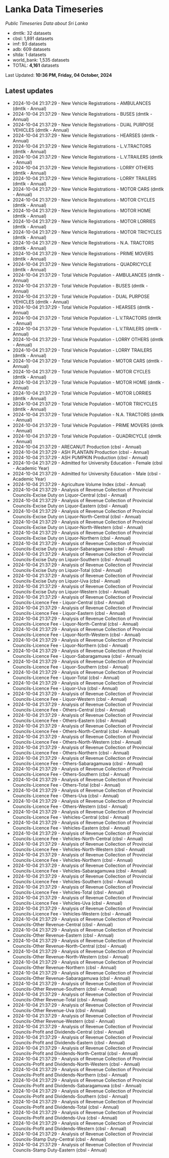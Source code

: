 # Lanka Data Timeseries
*Public Timeseries Data about Sri Lanka*

* dmtlk: 32 datasets
* cbsl: 1,891 datasets
* imf: 93 datasets
* adb: 609 datasets
* sltda: 1 datasets
* world_bank: 1,535 datasets
* TOTAL: **4,161** datasets

Last Updated: **10:36 PM, Friday, 04 October, 2024**

## Latest updates

* 2024-10-04 21:37:29 - New Vehicle Registrations - AMBULANCES (dmtlk - Annual)
* 2024-10-04 21:37:29 - New Vehicle Registrations - BUSES (dmtlk - Annual)
* 2024-10-04 21:37:29 - New Vehicle Registrations - DUAL PURPOSE VEHICLES (dmtlk - Annual)
* 2024-10-04 21:37:29 - New Vehicle Registrations - HEARSES (dmtlk - Annual)
* 2024-10-04 21:37:29 - New Vehicle Registrations - L.V.TRACTORS (dmtlk - Annual)
* 2024-10-04 21:37:29 - New Vehicle Registrations - L.V.TRAILERS (dmtlk - Annual)
* 2024-10-04 21:37:29 - New Vehicle Registrations - LORRY OTHERS (dmtlk - Annual)
* 2024-10-04 21:37:29 - New Vehicle Registrations - LORRY TRAILERS (dmtlk - Annual)
* 2024-10-04 21:37:29 - New Vehicle Registrations - MOTOR CARS (dmtlk - Annual)
* 2024-10-04 21:37:29 - New Vehicle Registrations - MOTOR CYCLES (dmtlk - Annual)
* 2024-10-04 21:37:29 - New Vehicle Registrations - MOTOR HOME (dmtlk - Annual)
* 2024-10-04 21:37:29 - New Vehicle Registrations - MOTOR LORRIES (dmtlk - Annual)
* 2024-10-04 21:37:29 - New Vehicle Registrations - MOTOR TRICYCLES (dmtlk - Annual)
* 2024-10-04 21:37:29 - New Vehicle Registrations - N.A. TRACTORS (dmtlk - Annual)
* 2024-10-04 21:37:29 - New Vehicle Registrations - PRIME MOVERS (dmtlk - Annual)
* 2024-10-04 21:37:29 - New Vehicle Registrations - QUADRICYCLE (dmtlk - Annual)
* 2024-10-04 21:37:29 - Total Vehicle Population - AMBULANCES (dmtlk - Annual)
* 2024-10-04 21:37:29 - Total Vehicle Population - BUSES (dmtlk - Annual)
* 2024-10-04 21:37:29 - Total Vehicle Population - DUAL PURPOSE VEHICLES (dmtlk - Annual)
* 2024-10-04 21:37:29 - Total Vehicle Population - HEARSES (dmtlk - Annual)
* 2024-10-04 21:37:29 - Total Vehicle Population - L.V.TRACTORS (dmtlk - Annual)
* 2024-10-04 21:37:29 - Total Vehicle Population - L.V.TRAILERS (dmtlk - Annual)
* 2024-10-04 21:37:29 - Total Vehicle Population - LORRY OTHERS (dmtlk - Annual)
* 2024-10-04 21:37:29 - Total Vehicle Population - LORRY TRAILERS (dmtlk - Annual)
* 2024-10-04 21:37:29 - Total Vehicle Population - MOTOR CARS (dmtlk - Annual)
* 2024-10-04 21:37:29 - Total Vehicle Population - MOTOR CYCLES (dmtlk - Annual)
* 2024-10-04 21:37:29 - Total Vehicle Population - MOTOR HOME (dmtlk - Annual)
* 2024-10-04 21:37:29 - Total Vehicle Population - MOTOR LORRIES (dmtlk - Annual)
* 2024-10-04 21:37:29 - Total Vehicle Population - MOTOR TRICYCLES (dmtlk - Annual)
* 2024-10-04 21:37:29 - Total Vehicle Population - N.A. TRACTORS (dmtlk - Annual)
* 2024-10-04 21:37:29 - Total Vehicle Population - PRIME MOVERS (dmtlk - Annual)
* 2024-10-04 21:37:29 - Total Vehicle Population - QUADRICYCLE (dmtlk - Annual)
* 2024-10-04 21:37:29 - ARECANUT Production (cbsl - Annual)
* 2024-10-04 21:37:29 - ASH PLANTAIN Production (cbsl - Annual)
* 2024-10-04 21:37:29 - ASH PUMPKIN Production (cbsl - Annual)
* 2024-10-04 21:37:29 - Admitted for University Education - Female (cbsl - Academic Year)
* 2024-10-04 21:37:29 - Admitted for University Education - Male (cbsl - Academic Year)
* 2024-10-04 21:37:29 - Agriculture Volume Index (cbsl - Annual)
* 2024-10-04 21:37:29 - Analysis of Revenue Collection of Provincial Councils-Excise Duty on Liquor-Central (cbsl - Annual)
* 2024-10-04 21:37:29 - Analysis of Revenue Collection of Provincial Councils-Excise Duty on Liquor-Eastern (cbsl - Annual)
* 2024-10-04 21:37:29 - Analysis of Revenue Collection of Provincial Councils-Excise Duty on Liquor-North-Central (cbsl - Annual)
* 2024-10-04 21:37:29 - Analysis of Revenue Collection of Provincial Councils-Excise Duty on Liquor-North-Western (cbsl - Annual)
* 2024-10-04 21:37:29 - Analysis of Revenue Collection of Provincial Councils-Excise Duty on Liquor-Northern (cbsl - Annual)
* 2024-10-04 21:37:29 - Analysis of Revenue Collection of Provincial Councils-Excise Duty on Liquor-Sabaragamuwa (cbsl - Annual)
* 2024-10-04 21:37:29 - Analysis of Revenue Collection of Provincial Councils-Excise Duty on Liquor-Southern (cbsl - Annual)
* 2024-10-04 21:37:29 - Analysis of Revenue Collection of Provincial Councils-Excise Duty on Liquor-Total (cbsl - Annual)
* 2024-10-04 21:37:29 - Analysis of Revenue Collection of Provincial Councils-Excise Duty on Liquor-Uva (cbsl - Annual)
* 2024-10-04 21:37:29 - Analysis of Revenue Collection of Provincial Councils-Excise Duty on Liquor-Western (cbsl - Annual)
* 2024-10-04 21:37:29 - Analysis of Revenue Collection of Provincial Councils-Licence Fee - Liquor-Central (cbsl - Annual)
* 2024-10-04 21:37:29 - Analysis of Revenue Collection of Provincial Councils-Licence Fee - Liquor-Eastern (cbsl - Annual)
* 2024-10-04 21:37:29 - Analysis of Revenue Collection of Provincial Councils-Licence Fee - Liquor-North-Central (cbsl - Annual)
* 2024-10-04 21:37:29 - Analysis of Revenue Collection of Provincial Councils-Licence Fee - Liquor-North-Western (cbsl - Annual)
* 2024-10-04 21:37:29 - Analysis of Revenue Collection of Provincial Councils-Licence Fee - Liquor-Northern (cbsl - Annual)
* 2024-10-04 21:37:29 - Analysis of Revenue Collection of Provincial Councils-Licence Fee - Liquor-Sabaragamuwa (cbsl - Annual)
* 2024-10-04 21:37:29 - Analysis of Revenue Collection of Provincial Councils-Licence Fee - Liquor-Southern (cbsl - Annual)
* 2024-10-04 21:37:29 - Analysis of Revenue Collection of Provincial Councils-Licence Fee - Liquor-Total (cbsl - Annual)
* 2024-10-04 21:37:29 - Analysis of Revenue Collection of Provincial Councils-Licence Fee - Liquor-Uva (cbsl - Annual)
* 2024-10-04 21:37:29 - Analysis of Revenue Collection of Provincial Councils-Licence Fee - Liquor-Western (cbsl - Annual)
* 2024-10-04 21:37:29 - Analysis of Revenue Collection of Provincial Councils-Licence Fee - Others-Central (cbsl - Annual)
* 2024-10-04 21:37:29 - Analysis of Revenue Collection of Provincial Councils-Licence Fee - Others-Eastern (cbsl - Annual)
* 2024-10-04 21:37:29 - Analysis of Revenue Collection of Provincial Councils-Licence Fee - Others-North-Central (cbsl - Annual)
* 2024-10-04 21:37:29 - Analysis of Revenue Collection of Provincial Councils-Licence Fee - Others-North-Western (cbsl - Annual)
* 2024-10-04 21:37:29 - Analysis of Revenue Collection of Provincial Councils-Licence Fee - Others-Northern (cbsl - Annual)
* 2024-10-04 21:37:29 - Analysis of Revenue Collection of Provincial Councils-Licence Fee - Others-Sabaragamuwa (cbsl - Annual)
* 2024-10-04 21:37:29 - Analysis of Revenue Collection of Provincial Councils-Licence Fee - Others-Southern (cbsl - Annual)
* 2024-10-04 21:37:29 - Analysis of Revenue Collection of Provincial Councils-Licence Fee - Others-Total (cbsl - Annual)
* 2024-10-04 21:37:29 - Analysis of Revenue Collection of Provincial Councils-Licence Fee - Others-Uva (cbsl - Annual)
* 2024-10-04 21:37:29 - Analysis of Revenue Collection of Provincial Councils-Licence Fee - Others-Western (cbsl - Annual)
* 2024-10-04 21:37:29 - Analysis of Revenue Collection of Provincial Councils-Licence Fee - Vehicles-Central (cbsl - Annual)
* 2024-10-04 21:37:29 - Analysis of Revenue Collection of Provincial Councils-Licence Fee - Vehicles-Eastern (cbsl - Annual)
* 2024-10-04 21:37:29 - Analysis of Revenue Collection of Provincial Councils-Licence Fee - Vehicles-North-Central (cbsl - Annual)
* 2024-10-04 21:37:29 - Analysis of Revenue Collection of Provincial Councils-Licence Fee - Vehicles-North-Western (cbsl - Annual)
* 2024-10-04 21:37:29 - Analysis of Revenue Collection of Provincial Councils-Licence Fee - Vehicles-Northern (cbsl - Annual)
* 2024-10-04 21:37:29 - Analysis of Revenue Collection of Provincial Councils-Licence Fee - Vehicles-Sabaragamuwa (cbsl - Annual)
* 2024-10-04 21:37:29 - Analysis of Revenue Collection of Provincial Councils-Licence Fee - Vehicles-Southern (cbsl - Annual)
* 2024-10-04 21:37:29 - Analysis of Revenue Collection of Provincial Councils-Licence Fee - Vehicles-Total (cbsl - Annual)
* 2024-10-04 21:37:29 - Analysis of Revenue Collection of Provincial Councils-Licence Fee - Vehicles-Uva (cbsl - Annual)
* 2024-10-04 21:37:29 - Analysis of Revenue Collection of Provincial Councils-Licence Fee - Vehicles-Western (cbsl - Annual)
* 2024-10-04 21:37:29 - Analysis of Revenue Collection of Provincial Councils-Other Revenue-Central (cbsl - Annual)
* 2024-10-04 21:37:29 - Analysis of Revenue Collection of Provincial Councils-Other Revenue-Eastern (cbsl - Annual)
* 2024-10-04 21:37:29 - Analysis of Revenue Collection of Provincial Councils-Other Revenue-North-Central (cbsl - Annual)
* 2024-10-04 21:37:29 - Analysis of Revenue Collection of Provincial Councils-Other Revenue-North-Western (cbsl - Annual)
* 2024-10-04 21:37:29 - Analysis of Revenue Collection of Provincial Councils-Other Revenue-Northern (cbsl - Annual)
* 2024-10-04 21:37:29 - Analysis of Revenue Collection of Provincial Councils-Other Revenue-Sabaragamuwa (cbsl - Annual)
* 2024-10-04 21:37:29 - Analysis of Revenue Collection of Provincial Councils-Other Revenue-Southern (cbsl - Annual)
* 2024-10-04 21:37:29 - Analysis of Revenue Collection of Provincial Councils-Other Revenue-Total (cbsl - Annual)
* 2024-10-04 21:37:29 - Analysis of Revenue Collection of Provincial Councils-Other Revenue-Uva (cbsl - Annual)
* 2024-10-04 21:37:29 - Analysis of Revenue Collection of Provincial Councils-Other Revenue-Western (cbsl - Annual)
* 2024-10-04 21:37:29 - Analysis of Revenue Collection of Provincial Councils-Profit and Dividends-Central (cbsl - Annual)
* 2024-10-04 21:37:29 - Analysis of Revenue Collection of Provincial Councils-Profit and Dividends-Eastern (cbsl - Annual)
* 2024-10-04 21:37:29 - Analysis of Revenue Collection of Provincial Councils-Profit and Dividends-North-Central (cbsl - Annual)
* 2024-10-04 21:37:29 - Analysis of Revenue Collection of Provincial Councils-Profit and Dividends-North-Western (cbsl - Annual)
* 2024-10-04 21:37:29 - Analysis of Revenue Collection of Provincial Councils-Profit and Dividends-Northern (cbsl - Annual)
* 2024-10-04 21:37:29 - Analysis of Revenue Collection of Provincial Councils-Profit and Dividends-Sabaragamuwa (cbsl - Annual)
* 2024-10-04 21:37:29 - Analysis of Revenue Collection of Provincial Councils-Profit and Dividends-Southern (cbsl - Annual)
* 2024-10-04 21:37:29 - Analysis of Revenue Collection of Provincial Councils-Profit and Dividends-Total (cbsl - Annual)
* 2024-10-04 21:37:29 - Analysis of Revenue Collection of Provincial Councils-Profit and Dividends-Uva (cbsl - Annual)
* 2024-10-04 21:37:29 - Analysis of Revenue Collection of Provincial Councils-Profit and Dividends-Western (cbsl - Annual)
* 2024-10-04 21:37:29 - Analysis of Revenue Collection of Provincial Councils-Stamp Duty-Central (cbsl - Annual)
* 2024-10-04 21:37:29 - Analysis of Revenue Collection of Provincial Councils-Stamp Duty-Eastern (cbsl - Annual)